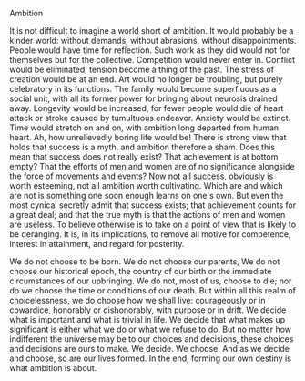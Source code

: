 Ambition

It is not difficult to imagine a world short of ambition. It would probably be a kinder world: without demands, without abrasions, without disappointments. People would have time for reflection. Such work as they did would not for themselves but for the collective. Competition would never enter in. Conflict would be eliminated, tension become a thing of the past. The stress of creation would be at an end. Art would no longer be troubling, but purely celebratory in its functions.
The family would become superfluous as a social unit, with all its former power for bringing about neurosis drained away. Longevity would be increased, for fewer people would die of heart attack or stroke caused by tumultuous endeavor. Anxiety would be extinct. Time would stretch on and on, with ambition long departed from human heart.
Ah, how unrelievedly boring life would be!
There is strong view that holds that success is a myth, and ambition therefore a sham. Does this mean that success does not really exist? That achievement is at bottom empty? That the efforts of men and women are of no significance alongside the force of movements and events? Now not all success, obviously is worth esteeming,
 not all ambition worth cultivating. Which are and which are not is something one soon enough learns on one's own. But even the most cynical secretly admit that success exists; that achievement counts for a great deal; and that the true myth is that the actions of men and women are useless. To believe otherwise is to take on a point of view that is likely to be deranging. It is, in its implications, to remove all motive for competence, interest in attainment, and regard for posterity.

 We do not choose to be born. We do not choose our parents, We do not choose our historical epoch, the country of our birth or the immediate circumstances of our upbringing. We do not, most of us, choose to die; nor do we choose the time or conditions of our death. But within all this realm of choicelessness, we do choose how we shall live: courageously or in cowardice, honorably or dishonorably, with purpose or in drift. We decide what is important and what is trivial in life. We decide that what makes up significant is either what we do or what we refuse to do. But no matter how indifferent the universe may be to our choices and decisions, these choices and decisions are ours to make. We decide. We choose. And as we decide and choose, so are our lives formed. In the end, forming our own destiny is what ambition is about.

